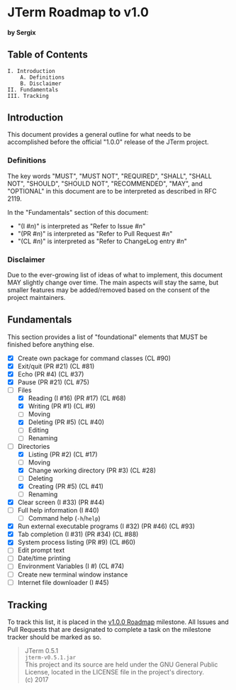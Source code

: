 # JTerm Roadmap to v1.0
#### by Sergix

## Table of Contents
```
I. Introduction
	A. Definitions
	B. Disclaimer
II. Fundamentals
III. Tracking
```

## Introduction
This document provides a general outline for what needs to be accomplished before the official "1.0.0" release of the JTerm project.

### Definitions
The key words "MUST", "MUST NOT", "REQUIRED", "SHALL", "SHALL NOT", "SHOULD", "SHOULD NOT", "RECOMMENDED", "MAY", and "OPTIONAL" in this document are to be interpreted as described in RFC 2119.

In the "Fundamentals" section of this document:

- "(I #_n_)" is interpreted as "Refer to Issue #_n_"
- "(PR #_n_)" is interpreted as "Refer to Pull Request #_n_"
- "(CL #_n_)" is interpreted as "Refer to ChangeLog entry #_n_"

### Disclaimer
Due to the ever-growing list of ideas of what to implement, this document MAY slightly change over time. The main aspects will stay the same, but smaller features may be added/removed based on the consent of the project maintainers.

## Fundamentals
This section provides a list of "foundational" elements that MUST be finished before anything else.

- [x] Create own package for command classes (CL #90)
- [x] Exit/quit (PR #21) (CL #81)
- [x] Echo (PR #4) (CL #37)
- [x] Pause (PR #21) (CL #75)
- [ ] Files
	- [x] Reading (I #16) (PR #17) (CL #68)
	- [x] Writing (PR #1) (CL #9)
	- [ ] Moving
	- [x] Deleting (PR #5) (CL #40)
	- [ ] Editing
	- [ ] Renaming
- [ ] Directories
	- [x] Listing (PR #2) (CL #17)
	- [ ] Moving
	- [x] Change working directory (PR #3) (CL #28)
	- [ ] Deleting
	- [x] Creating (PR #5) (CL #41)
	- [ ] Renaming
- [x] Clear screen (I #33) (PR #44)
- [ ] Full help information (I #40)
	- [ ] Command help (`-h`/`help`)
- [x] Run external executable programs (I #32) (PR #46) (CL #93)
- [x] Tab completion (I #31) (PR #34) (CL #88)
- [x] System process listing (PR #9) (CL #60)
- [ ] Edit prompt text
- [ ] Date/time printing
- [ ] Environment Variables (I #) (CL #74)
- [ ] Create new terminal window instance
- [ ] Internet file downloader (I #45)

## Tracking
To track this list, it is placed in the [v1.0.0 Roadmap](https://github.com/Sergix/JTerm/milestone/1) milestone. All Issues and Pull Requests that are designated to complete a task on the milestone tracker should be marked as so.

> JTerm 0.5.1  
> `jterm-v0.5.1.jar`  
> This project and its source are held under the GNU General Public License, located in the LICENSE file in the project's directory.  
> (c) 2017
